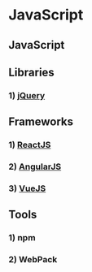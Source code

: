 # JavaScript
## JavaScript
## Libraries
### 1) [jQuery](libraries/jQuery/README.md)
## Frameworks
### 1) [ReactJS](frameworks/ReactJS/README.md)
### 2) [AngularJS](frameworks/AngularJS/README.md)
### 3) [VueJS](frameworks/VueJS/README.md)
## Tools
### 1) npm
### 2) WebPack
